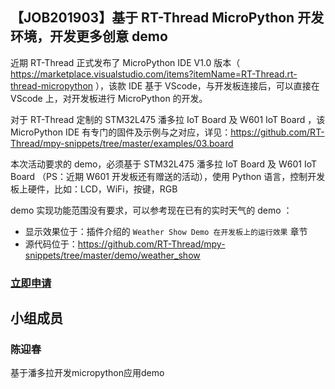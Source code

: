 ## 【JOB201903】基于 RT-Thread MicroPython 开发环境，开发更多创意 demo

近期 RT-Thread 正式发布了 MicroPython IDE V1.0 版本（ https://marketplace.visualstudio.com/items?itemName=RT-Thread.rt-thread-micropython ），该款 IDE 基于 VScode，与开发板连接后，可以直接在 VScode 上，对开发板进行 MicroPython 的开发。

对于 RT-Thread 定制的 STM32L475 潘多拉 IoT Board 及 W601 IoT Board ，该 MicroPython IDE 有专门的固件及示例与之对应，详见：https://github.com/RT-Thread/mpy-snippets/tree/master/examples/03.board

本次活动要求的 demo，必须基于 STM32L475 潘多拉 IoT Board 及 W601 IoT Board （PS：近期 W601 开发板还有赠送的活动），使用 Python 语言，控制开发板上硬件，比如：LCD，WiFi，按键，RGB

demo 实现功能范围没有要求，可以参考现在已有的实时天气的 demo ：

- 显示效果位于：插件介绍的 `Weather Show Demo 在开发板上的运行效果` 章节
- 源代码位于：https://github.com/RT-Thread/mpy-snippets/tree/master/demo/weather_show

### [立即申请]( https://github.com/RT-Thread/community-activities/edit/master/2019/JOB201903.md )

## 小组成员

### 陈迎春

基于潘多拉开发micropython应用demo
